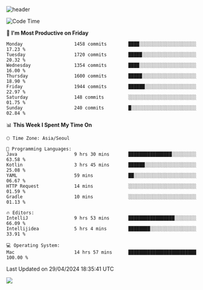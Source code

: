 ![header](https://capsule-render.vercel.app/api?type=Egg&color=timeAuto&height=300&section=header&text=PoPo&fontSize=90&animation=fadeIn)

  <!--START_SECTION:waka-->
![Code Time](http://img.shields.io/badge/Code%20Time-1%2C588%20hrs%2021%20mins-blue)

📅 **I'm Most Productive on Friday** 

```text
Monday                   1458 commits        ████░░░░░░░░░░░░░░░░░░░░░   17.23 % 
Tuesday                  1720 commits        █████░░░░░░░░░░░░░░░░░░░░   20.32 % 
Wednesday                1354 commits        ████░░░░░░░░░░░░░░░░░░░░░   16.00 % 
Thursday                 1600 commits        █████░░░░░░░░░░░░░░░░░░░░   18.90 % 
Friday                   1944 commits        ██████░░░░░░░░░░░░░░░░░░░   22.97 % 
Saturday                 148 commits         ░░░░░░░░░░░░░░░░░░░░░░░░░   01.75 % 
Sunday                   240 commits         █░░░░░░░░░░░░░░░░░░░░░░░░   02.84 % 
```


📊 **This Week I Spent My Time On** 

```text
🕑︎ Time Zone: Asia/Seoul

💬 Programming Languages: 
Java                     9 hrs 30 mins       ████████████████░░░░░░░░░   63.58 % 
Kotlin                   3 hrs 45 mins       ██████░░░░░░░░░░░░░░░░░░░   25.08 % 
YAML                     59 mins             ██░░░░░░░░░░░░░░░░░░░░░░░   06.67 % 
HTTP Request             14 mins             ░░░░░░░░░░░░░░░░░░░░░░░░░   01.59 % 
Gradle                   10 mins             ░░░░░░░░░░░░░░░░░░░░░░░░░   01.13 % 

🔥 Editors: 
IntelliJ                 9 hrs 53 mins       █████████████████░░░░░░░░   66.09 % 
Intellijidea             5 hrs 4 mins        ████████░░░░░░░░░░░░░░░░░   33.91 % 

💻 Operating System: 
Mac                      14 hrs 57 mins      █████████████████████████   100.00 % 
```


 Last Updated on 29/04/2024 18:35:41 UTC
<!--END_SECTION:waka-->



<img src="https://capsule-render.vercel.app/api?type=Egg&color=timeAuto&height=300&section=footer&text=PoPo&fontSize=90&animation=fadeIn&reversal=true" />
